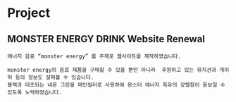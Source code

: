# Project 
## MONSTER ENERGY DRINK Website Renewal
    에너지 음료 “monster energy” 를 주제로 웹사이트를 제작하였습니다.
  
    monster energy의 음료 제품을 구매할 수 있을 뿐만 아니라  후원하고 있는 뮤지션과 게이머 등의 정보도 살펴볼 수 있습니다.
    블랙과 대조되는 네온 그린을 메인컬러로 사용하여 몬스터 에너지 특유의 강렬함이 돋보일 수 있도록 노력하였습니다.



